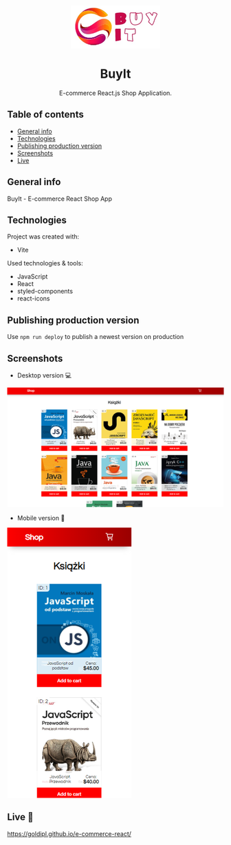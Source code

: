 <p align="center">
    <img src="./src/assets/img/logo/BuyIT-logo.jpeg" height="100"/>
</p>

<h1 align="center">BuyIt</h1>

<p align="center">E-commerce React.js Shop Application.
</p>

## Table of contents

- [General info](#general-info)
- [Technologies](#technologies)
- [Publishing production version](#publishing-production-version)
- [Screenshots](#screenshots)
- [Live](#live-star2)

## General info

BuyIt - E-commerce React Shop App

## Technologies

Project was created with:

- Vite

Used technologies & tools:

- JavaScript
- React
- styled-components
- react-icons

## Publishing production version

Use `npm run deploy` to publish a newest version on production

## Screenshots

- Desktop version :computer:

![Screenshot](./src/assets/screenshots/screenshot_desktop.png)

- Mobile version :iphone:

![Screenshot](./src/assets/screenshots/screenshot_mobile.png)

## Live :star2:

https://goldipl.github.io/e-commerce-react/
